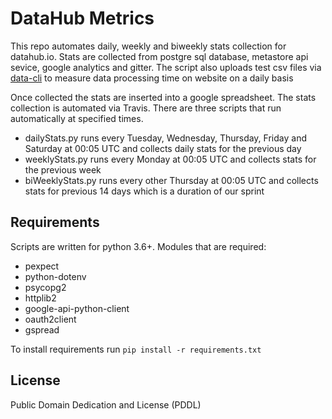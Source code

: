 # DataHub Metrics

This repo automates daily, weekly and biweekly stats collection for datahub.io. Stats are collected from postgre sql database, metastore api sevice, google analytics and gitter. The script also uploads test csv files via [data-cli](https://github.com/datahq/data-cli) to measure data processing time on website on a daily basis

Once collected the stats are inserted into a google spreadsheet. The stats collection is automated via Travis. There are three scripts that run automatically at specified times.
* dailyStats.py runs every Tuesday, Wednesday, Thursday, Friday and Saturday at 00:05 UTC and collects daily stats for the previous day
* weeklyStats.py runs every Monday at 00:05 UTC and collects stats for the previous week
* biWeeklyStats.py runs every other Thursday at 00:05 UTC and collects stats for previous 14 days which is a duration of our sprint


## Requirements
Scripts are written for python 3.6+. Modules that are required:

- pexpect
- python-dotenv
- psycopg2
- httplib2
- google-api-python-client
- oauth2client
- gspread

To install requirements run `pip install -r requirements.txt`


## License
Public Domain Dedication and License (PDDL)